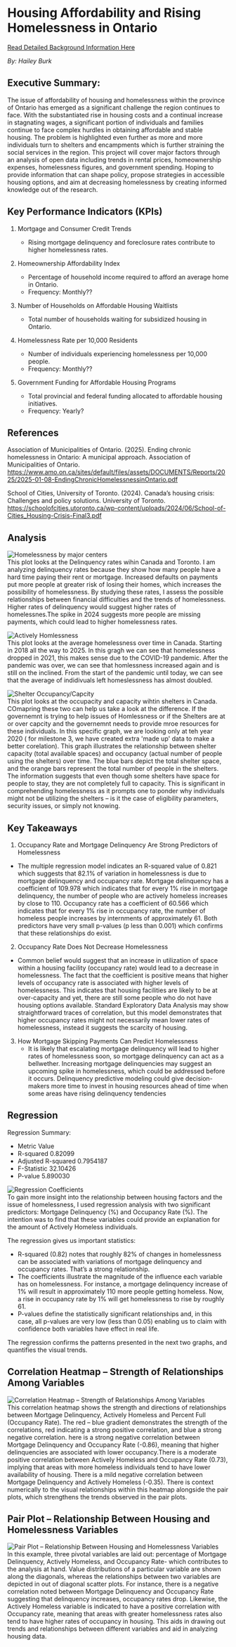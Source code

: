 # Housing Affordability and Rising Homelessness in Ontario <br>

[Read Detailed Background Information Here](Background.md)
 
*By: Hailey Burk*
## Executive Summary:<br>

The issue of affordability of housing and homelessness within the province of Ontario has emerged as a significant challenge the region continues to face. With the substantiated rise in housing costs and a continual increase in stagnating wages, a significant portion of individuals and families continue to face complex hurdles in obtaining affordable and stable housing. The problem is highlighted even further as more and more individuals turn to shelters and encampments which is further straining the social services in the region. This project will cover major factors through an analysis of open data including trends in rental prices, homeownership expenses, homelessness figures, and government spending. Hoping to provide information that can shape policy, propose strategies in accessible housing options, and aim at decreasing homelessness by creating informed knowledge out of the research.<br>
 
## Key Performance Indicators (KPIs)<br>
1. Mortgage and Consumer Credit Trends
   - Rising mortgage delinquency and foreclosure rates contribute to higher homelessness rates.

3. Homeownership Affordability Index
   - Percentage of household income required to afford an average home in Ontario.
   - Frequency: Monthly??
4. Number of Households on Affordable Housing Waitlists
   - Total number of households waiting for subsidized housing in Ontario.
5. Homelessness Rate per 10,000 Residents
   - Number of individuals experiencing homelessness per 10,000 people.
   - Frequency: Monthly??
6. Government Funding for Affordable Housing Programs
   - Total provincial and federal funding allocated to affordable housing initiatives.
   - Frequency: Yearly?

## References

Association of Municipalities of Ontario. (2025). Ending chronic homelessness in Ontario: A municipal approach. Association of Municipalities of Ontario. https://www.amo.on.ca/sites/default/files/assets/DOCUMENTS/Reports/2025/2025-01-08-EndingChronicHomelessnessinOntario.pdf

School of Cities, University of Toronto. (2024). Canada’s housing crisis: Challenges and policy solutions. University of Toronto. https://schoolofcities.utoronto.ca/wp-content/uploads/2024/06/School-of-Cities_Housing-Crisis-Final3.pdf

## Analysis 

![Homelessness by major centers](data/plot1.png) <br> 
This plot looks at the Delinquency rates wihin Canada and Toronto. I am analyzing delinquency rates because they show how many people have a hard time paying their rent or mortgage. Increased defaults on payments put more people at greater risk of losing their homes, which increases the possibility of homelessness. By studying these rates, I assess the possible relationships between financial difficulties and the trends of homelessness. Higher rates of delinquency would suggest higher rates of homelessnes.The spike in 2024 suggests more people are missing payments, which could lead to higher homelessness rates.

![Actively Homlessness](data/plot4.png) <br> 
This plot looks at the average homelessness over time in Canada. Starting in 2018 all the way to 2025. In this gragh we can see that homelessness dropped in 2021, this makes sense due to the COVID-19 pandemic. After the pandemic was over, we can see that homlessness increased again and is still on the inclined. From the start of the pandemic until today, we can see that the average of indidivuals left homeslessness has almost doubled. 

![Shelter Occupancy/Capcity](data/plot3.png) <br> 
This plot looks at the occupacity and capacity wihtin shelters in Canada. COmapring these two can help us take a look at the difference. If the governemnt is trying to help issues of Homlessness or if the Shelters are at or over capcity and the governemnt needs to provide mroe resources for these individuals. In this specific graph, we are looking only at teh year 2020 ( for milestone 3, we have created extra 'made up' data to make a better corelation). This graph illustrates the relationship between shelter capacity (total available spaces) and occupancy (actual number of people using the shelters) over time. The blue bars depict the total shelter space, and the orange bars represent the total number of people in the shelters. The information suggests that even though some shelters have space for people to stay, they are not completely full to capacity. This is significant in comprehending homelessness as it prompts one to ponder why individuals might not be utilizing the shelters – is it the case of eligibility parameters, security issues, or simply not knowing.


## Key Takeaways <br>

1.	Occupancy Rate and Mortgage Delinquency Are Strong Predictors of Homelessness
   - The multiple regression model indicates an R-squared value of 0.821 which suggests that 82.1% of variation in homelessness is due to mortgage delinquency and occupancy rate. Mortgage delinquency has a coefficient of 109.978 which indicates that for every 1% rise in mortgage delinquency, the number of people who are actively homeless increases by close to 110. Occupancy rate has a coefficient of 60.566 which indicates that for every 1% rise in occupancy rate, the number of homeless people increases by internments of approximately 61. Both predictors have very small p-values (p less than 0.001) which confirms that these relationships do exist.
2.	Occupancy Rate Does Not Decrease Homelessness
   - Common belief would suggest that an increase in utilization of space within a housing facility (occupancy rate) would lead to a decrease in homelessness. The fact that the coefficient is positive means that higher levels of occupancy rate is associated with higher levels of homelessness. This indicates that housing facilities are likely to be at over-capacity and yet, there are still some people who do not have housing options available. Standard Exploratory Data Analysis may show straightforward traces of correlation, but this model demonstrates that higher occupancy rates might not necessarily mean lower rates of homelessness, instead it suggests the scarcity of housing.
 3.	How Mortgage Skipping Payments Can Predict Homelessness
    - It is likely that escalating mortgage delinquency will lead to higher rates of homelessness soon, so mortgage delinquency can act as a bellwether. Increasing mortgage delinquencies may suggest an upcoming spike in homelessness, which could be addressed before it occurs. Delinquency predictive modeling could give decision-makers more time to invest in housing resources ahead of time when some areas have rising delinquency tendencies

## Regression <br> 
Regression Summary: 
- Metric	Value
- R-squared 	0.82099
- Adjusted R-squared	0.7954187
- F-Statistic 	32.10426
- P-value 	5.890030

![Regression Coefficients](123.png) <br> 
To gain more insight into the relationship between housing factors and the issue of homelessness, I used regression analysis with two significant predictors: Mortgage Delinquency (%) and Occupancy Rate (%). The intention was to find that these variables could provide an explanation for the amount of Actively Homeless individuals.

The regression gives us important statistics:
- R-squared (0.82) notes that roughly 82% of changes in homelessness can be associated with variations of mortgage delinquency and occupancy rates. That’s a strong relationship.
- The coefficients illustrate the magnitude of the influence each variable has on homelessness. For instance, a mortgage delinquency increase of 1% will result in approximately 110 more people getting homeless. Now, a rise in occupancy rate by 1% will get homelessness to rise by roughly 61.
- P-values define the statistically significant relationships and, in this case, all p-values are very low (less than 0.05) enabling us to claim with confidence both variables have effect in real life. <br>

The regression confirms the patterns presented in the next two graphs, and quantifies the visual trends.

## Correlation Heatmap – Strength of Relationships Among Variables <br>
![Correlation Heatmap – Strength of Relationships Among Variables](IMG_6018.png) <br> 
This correlation heatmap shows the strength and directions of relationships between Mortgage Delinquency, Actively Homeless and Percent Full (Occupancy Rate). The red – blue gradient demonstrates the strength of the correlations, red indicating a strong positive correlation, and blue a strong negative correlation. here is a strong negative correlation between Mortgage Delinquency and Occupancy Rate (-0.86), meaning that higher delinquencies are associated with lower occupancy.There is a moderate positive correlation between Actively Homeless and Occupancy Rate (0.73), implying that areas with more homeless individuals tend to have lower availability of housing.
There is a mild negative correlation between Mortgage Delinquency and Actively Homeless (-0.35). There is context numerically to the visual relationships within this heatmap alongside the pair plots, which strengthens the trends observed in the pair plots.

## Pair Plot – Relationship Between Housing and Homelessness Variables <br>
![Pair Plot – Relationship Between Housing and Homelessness Variables](IMG_4436.png) <br> 
In this example, three pivotal variables are laid out: percentage of Mortgage Delinquency, Actively Homeless, and Occupancy Rate- which contributes to the analysis at hand. Value distributions of a particular variable are shown along the diagonals, whereas the relationships between two variables are depicted in out of diagonal scatter plots. For instance, there is a negative correlation noted between Mortgage Delinquency and Occupancy Rate suggesting that delinquency increases, occupancy rates drop. Likewise, the Actively Homeless variable is indicated to have a positive correlation with Occupancy rate, meaning that areas with greater homelessness rates also tend to have higher rates of occupancy in housing. This aids in drawing out trends and relationships between different variables and aid in analyzing housing data.
